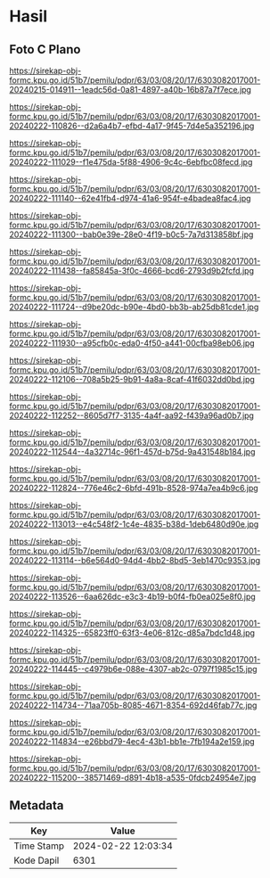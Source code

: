 # Hasil

## Foto C Plano

https://sirekap-obj-formc.kpu.go.id/51b7/pemilu/pdpr/63/03/08/20/17/6303082017001-20240215-014911--1eadc56d-0a81-4897-a40b-16b87a7f7ece.jpg

https://sirekap-obj-formc.kpu.go.id/51b7/pemilu/pdpr/63/03/08/20/17/6303082017001-20240222-110826--d2a6a4b7-efbd-4a17-9f45-7d4e5a352196.jpg

https://sirekap-obj-formc.kpu.go.id/51b7/pemilu/pdpr/63/03/08/20/17/6303082017001-20240222-111029--f1e475da-5f88-4906-9c4c-6ebfbc08fecd.jpg

https://sirekap-obj-formc.kpu.go.id/51b7/pemilu/pdpr/63/03/08/20/17/6303082017001-20240222-111140--62e41fb4-d974-41a6-954f-e4badea8fac4.jpg

https://sirekap-obj-formc.kpu.go.id/51b7/pemilu/pdpr/63/03/08/20/17/6303082017001-20240222-111300--bab0e39e-28e0-4f19-b0c5-7a7d313858bf.jpg

https://sirekap-obj-formc.kpu.go.id/51b7/pemilu/pdpr/63/03/08/20/17/6303082017001-20240222-111438--fa85845a-3f0c-4666-bcd6-2793d9b2fcfd.jpg

https://sirekap-obj-formc.kpu.go.id/51b7/pemilu/pdpr/63/03/08/20/17/6303082017001-20240222-111724--d9be20dc-b90e-4bd0-bb3b-ab25db81cde1.jpg

https://sirekap-obj-formc.kpu.go.id/51b7/pemilu/pdpr/63/03/08/20/17/6303082017001-20240222-111930--a95cfb0c-eda0-4f50-a441-00cfba98eb06.jpg

https://sirekap-obj-formc.kpu.go.id/51b7/pemilu/pdpr/63/03/08/20/17/6303082017001-20240222-112106--708a5b25-9b91-4a8a-8caf-41f6032dd0bd.jpg

https://sirekap-obj-formc.kpu.go.id/51b7/pemilu/pdpr/63/03/08/20/17/6303082017001-20240222-112252--8605d7f7-3135-4a4f-aa92-f439a96ad0b7.jpg

https://sirekap-obj-formc.kpu.go.id/51b7/pemilu/pdpr/63/03/08/20/17/6303082017001-20240222-112544--4a32714c-96f1-457d-b75d-9a431548b184.jpg

https://sirekap-obj-formc.kpu.go.id/51b7/pemilu/pdpr/63/03/08/20/17/6303082017001-20240222-112824--776e46c2-6bfd-491b-8528-974a7ea4b9c6.jpg

https://sirekap-obj-formc.kpu.go.id/51b7/pemilu/pdpr/63/03/08/20/17/6303082017001-20240222-113013--e4c548f2-1c4e-4835-b38d-1deb6480d90e.jpg

https://sirekap-obj-formc.kpu.go.id/51b7/pemilu/pdpr/63/03/08/20/17/6303082017001-20240222-113114--b6e564d0-94d4-4bb2-8bd5-3eb1470c9353.jpg

https://sirekap-obj-formc.kpu.go.id/51b7/pemilu/pdpr/63/03/08/20/17/6303082017001-20240222-113526--6aa626dc-e3c3-4b19-b0f4-fb0ea025e8f0.jpg

https://sirekap-obj-formc.kpu.go.id/51b7/pemilu/pdpr/63/03/08/20/17/6303082017001-20240222-114325--65823ff0-63f3-4e06-812c-d85a7bdc1d48.jpg

https://sirekap-obj-formc.kpu.go.id/51b7/pemilu/pdpr/63/03/08/20/17/6303082017001-20240222-114445--c4979b6e-088e-4307-ab2c-0797f1985c15.jpg

https://sirekap-obj-formc.kpu.go.id/51b7/pemilu/pdpr/63/03/08/20/17/6303082017001-20240222-114734--71aa705b-8085-4671-8354-692d46fab77c.jpg

https://sirekap-obj-formc.kpu.go.id/51b7/pemilu/pdpr/63/03/08/20/17/6303082017001-20240222-114834--e26bbd79-4ec4-43b1-bb1e-7fb194a2e159.jpg

https://sirekap-obj-formc.kpu.go.id/51b7/pemilu/pdpr/63/03/08/20/17/6303082017001-20240222-115200--38571469-d891-4b18-a535-0fdcb24954e7.jpg


## Metadata

| Key        | Value               |
| ---------- | ------------------- |
| Time Stamp | 2024-02-22 12:03:34 |
| Kode Dapil | 6301                |



